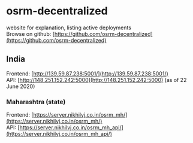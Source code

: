 # osrm-decentralized
website for explanation, listing active deployments  
Browse on github: [https://github.com/osrm-decentralized](https://github.com/osrm-decentralized)

## India
Frontend: [http://139.59.87.238:5001/](http://139.59.87.238:5001/)  
API: [http://148.251.152.242:5000](http://148.251.152.242:5000) (as of 22 June 2020)

### Maharashtra (state)
Frontend: [https://server.nikhilvj.co.in/osrm_mh/](https://server.nikhilvj.co.in/osrm_mh/)  
API: [https://server.nikhilvj.co.in/osrm_mh_api/](https://server.nikhilvj.co.in/osrm_mh_api/)
